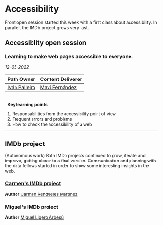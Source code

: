 # Accessibility
Front open session started this week with a first class about accessibility. In parallel, the IMDb project grows very fast. 
## Accessiblity open session
### Learning to make web pages accessible to everyone.

*12-05-2022*

<!-- (Do not change the line below!!!) -->
| **Path Owner** | **Content Deliverer** | 
| --- | --- | 
| [Iván Palleiro](https://github.com/ivantxu) | [Mavi Fernández](https://github.com/mavmaf) | \ 

\
&nbsp; <!-- (Do not change this and above line PLEASE!!!) -->
**Key learning points** <!-- (Do not change this line!!!) -->
1. Responsabilities from the accessibility point of view
2. Frequent errors and problems
3. How to check the accessibility of a web

****

## IMDb project
(Autonomous work) <!-- Comment wheter if it is autonomous or group work -->
Both IMDb projects continued to grow, iterate and improve, getting closer to a final version. Communication and planning with the data fellows started in order to show some interesting insights in the web.
### [Carmen's IMDb project](https://github.com/carmen279/IMDb_academy_app)
**Author** [Carmen Rendueles Martínez](https://github.com/carmen279)

### [Miguel's IMDb project](https://github.com/miguelliar/imdb_academy)
**Author** [Miguel Ligero Arbesú](https://github.com/miguelliar)
